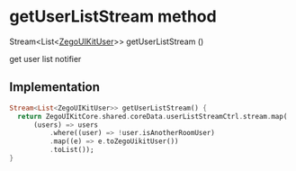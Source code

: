 


# getUserListStream method








Stream&lt;List&lt;[ZegoUIKitUser](../../zego_uikit_prebuilt_live_audio_room/ZegoUIKitUser-class.md)>> getUserListStream
()





<p>get user list notifier</p>



## Implementation

```dart
Stream<List<ZegoUIKitUser>> getUserListStream() {
  return ZegoUIKitCore.shared.coreData.userListStreamCtrl.stream.map(
      (users) => users
          .where((user) => !user.isAnotherRoomUser)
          .map((e) => e.toZegoUikitUser())
          .toList());
}
```







